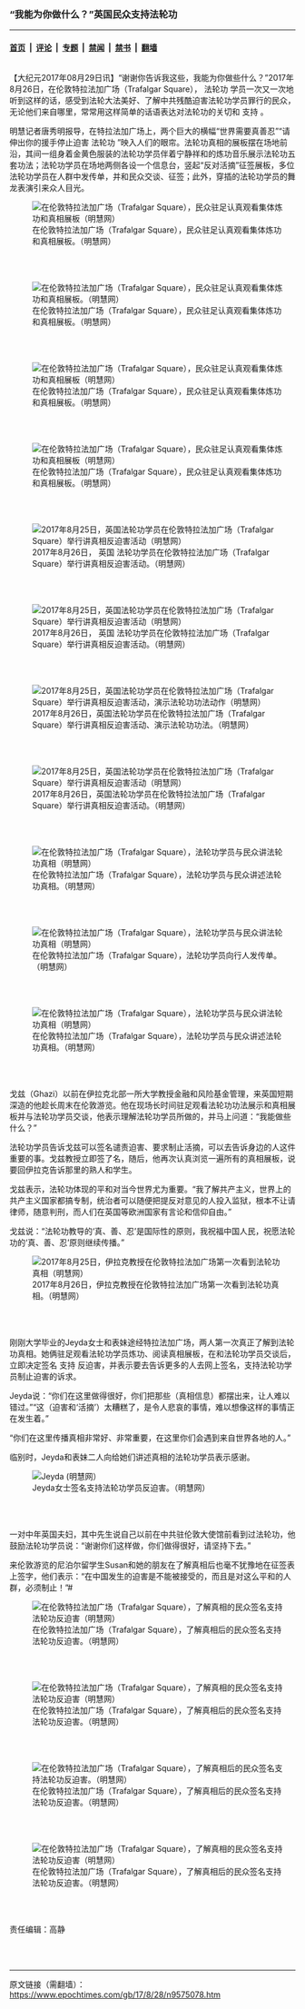 ### “我能为你做什么？”英国民众支持法轮功

---

#### [首页](../../../..?n9575078) &nbsp;|&nbsp; [评论](../../../../../epoch-comment?n9575078) &nbsp;|&nbsp; [专题](../../../../../epoch-special?n9575078) &nbsp;|&nbsp; [禁闻](../../../../../epoch-news?n9575078) &nbsp;|&nbsp; [禁书](../../../../../books?n9575078) &nbsp;|&nbsp; [翻墙](https://github.com/gfw-breaker/nogfw/blob/master/README.md?n9575078)


<div class="column" id="artbody" itemprop="articleBody">
 <!-- article content begin -->
 <p>
  【大纪元2017年08月29日讯】“谢谢你告诉我这些，我能为你做些什么？”2017年8月26日，在伦敦特拉法加广场（Trafalgar Square），
  <ok href="https://www.epochtimes.com/gb/tag/%E6%B3%95%E8%BD%AE%E5%8A%9F.html">
   法轮功
  </ok>
  学员一次又一次地听到这样的话，感受到法轮大法美好、了解中共残酷迫害法轮功学员罪行的民众，无论他们来自哪里，常常用这样简单的话语表达对法轮功的关切和
  <ok href="https://www.epochtimes.com/gb/tag/%E6%94%AF%E6%8C%81.html">
   支持
  </ok>
  。
 </p>
 <p>
  明慧记者唐秀明报导，在特拉法加广场上，两个巨大的横幅“世界需要真善忍”“请伸出你的援手停止迫害
  <ok href="https://www.epochtimes.com/gb/tag/%E6%B3%95%E8%BD%AE%E5%8A%9F.html">
   法轮功
  </ok>
  ”映入人们的眼帘。法轮功真相的展板摆在场地前沿，其间一组身着金黄色服装的法轮功学员伴着宁静祥和的炼功音乐展示法轮功五套功法；法轮功学员在场地两侧各设一个信息台，竖起“反对活摘”征签展板，多位法轮功学员在人群中发传单，并和民众交谈、征签；此外，穿插的法轮功学员的舞龙表演引来众人目光。
 </p>
 <figure aria-describedby="caption-attachment-9575203" class="wp-caption aligncenter" id="attachment_9575203" style="width: 450px">
  <ok href=" https://i.epochtimes.com/assets/uploads/2017/08/2017-8-27-london-trafalgar-square_07-ss-450x337.jpg" rel="noreferrer noopener" target="_blank">
   <img alt="在伦敦特拉法加广场（Trafalgar Square），民众驻足认真观看集体炼功和真相展板（明慧网）" class="size-medium wp-image-9575203" src="https://i.epochtimes.com/assets/uploads/2017/08/2017-8-27-london-trafalgar-square_07-ss-450x337.jpg"/>
  </ok>
  <br/><figcaption class="wp-caption-text" id="caption-attachment-9575203">
   在伦敦特拉法加广场（Trafalgar Square），民众驻足认真观看集体炼功和真相展板。（明慧网）
  </figcaption><br/>
 </figure><br/>
 <figure aria-describedby="caption-attachment-9575374" class="wp-caption aligncenter" id="attachment_9575374" style="width: 450px">
  <ok href=" https://i.epochtimes.com/assets/uploads/2017/08/2017-8-27-london-trafalgar-square_08-ss-2-450x337.jpg" rel="noreferrer noopener" target="_blank">
   <img alt="在伦敦特拉法加广场（Trafalgar Square），民众驻足认真观看集体炼功和真相展板。（明慧网）" class="size-medium wp-image-9575374" src="https://i.epochtimes.com/assets/uploads/2017/08/2017-8-27-london-trafalgar-square_08-ss-2-450x337.jpg"/>
  </ok>
  <br/><figcaption class="wp-caption-text" id="caption-attachment-9575374">
   在伦敦特拉法加广场（Trafalgar Square），民众驻足认真观看集体炼功和真相展板。（明慧网）
  </figcaption><br/>
 </figure><br/>
 <figure aria-describedby="caption-attachment-9575238" class="wp-caption aligncenter" id="attachment_9575238" style="width: 450px">
  <ok href=" https://i.epochtimes.com/assets/uploads/2017/08/2017-8-27-london-trafalgar-square_04-ss-450x337.jpg" rel="noreferrer noopener" target="_blank">
   <img alt="在伦敦特拉法加广场（Trafalgar Square），民众驻足认真观看集体炼功和真相展板（明慧网）" class="size-medium wp-image-9575238" src="https://i.epochtimes.com/assets/uploads/2017/08/2017-8-27-london-trafalgar-square_04-ss-450x337.jpg"/>
  </ok>
  <br/><figcaption class="wp-caption-text" id="caption-attachment-9575238">
   在伦敦特拉法加广场（Trafalgar Square），民众驻足认真观看集体炼功和真相展板。（明慧网）
  </figcaption><br/>
 </figure><br/>
 <figure aria-describedby="caption-attachment-9575240" class="wp-caption aligncenter" id="attachment_9575240" style="width: 450px">
  <ok href=" https://i.epochtimes.com/assets/uploads/2017/08/2017-8-27-london-trafalgar-square_01-ss-450x300.jpg" rel="noreferrer noopener" target="_blank">
   <img alt="在伦敦特拉法加广场（Trafalgar Square），民众驻足认真观看集体炼功和真相展板（明慧网）" class="size-medium wp-image-9575240" src="https://i.epochtimes.com/assets/uploads/2017/08/2017-8-27-london-trafalgar-square_01-ss-450x300.jpg"/>
  </ok>
  <br/><figcaption class="wp-caption-text" id="caption-attachment-9575240">
   在伦敦特拉法加广场（Trafalgar Square），民众驻足认真观看集体炼功和真相展板。（明慧网）
  </figcaption><br/>
 </figure><br/>
 <figure aria-describedby="caption-attachment-9575194" class="wp-caption aligncenter" id="attachment_9575194" style="width: 450px">
  <ok href=" https://i.epochtimes.com/assets/uploads/2017/08/2017-8-27-london-trafalgar-square_06-ss-450x300.jpg" rel="noreferrer noopener" target="_blank">
   <img alt="2017年8月25日，英国法轮功学员在伦敦特拉法加广场（Trafalgar Square）举行讲真相反迫害活动（明慧网）" class="size-medium wp-image-9575194" src="https://i.epochtimes.com/assets/uploads/2017/08/2017-8-27-london-trafalgar-square_06-ss-450x300.jpg"/>
  </ok>
  <br/><figcaption class="wp-caption-text" id="caption-attachment-9575194">
   2017年8月26日，
   <ok href="https://www.epochtimes.com/gb/tag/%E8%8B%B1%E5%9B%BD.html">
    英国
   </ok>
   法轮功学员在伦敦特拉法加广场（Trafalgar Square）举行讲真相反迫害活动。（明慧网）
  </figcaption><br/>
 </figure><br/>
 <figure aria-describedby="caption-attachment-9575183" class="wp-caption aligncenter" id="attachment_9575183" style="width: 450px">
  <ok href=" https://i.epochtimes.com/assets/uploads/2017/08/2017-8-27-london-trafalgar-square_08-ss-450x337.jpg" rel="noreferrer noopener" target="_blank">
   <img alt="2017年8月25日，英国法轮功学员在伦敦特拉法加广场（Trafalgar Square）举行讲真相反迫害活动（明慧网）" class="size-medium wp-image-9575183" src="https://i.epochtimes.com/assets/uploads/2017/08/2017-8-27-london-trafalgar-square_08-ss-450x337.jpg"/>
  </ok>
  <br/><figcaption class="wp-caption-text" id="caption-attachment-9575183">
   2017年8月26日，
   <ok href="https://www.epochtimes.com/gb/tag/%E8%8B%B1%E5%9B%BD.html">
    英国
   </ok>
   法轮功学员在伦敦特拉法加广场（Trafalgar Square）举行讲真相反迫害活动。（明慧网）
  </figcaption><br/>
 </figure><br/>
 <figure aria-describedby="caption-attachment-9575234" class="wp-caption aligncenter" id="attachment_9575234" style="width: 450px">
  <ok href=" https://i.epochtimes.com/assets/uploads/2017/08/2017-8-27-london-trafalgar-square_03-ss-450x300.jpg" rel="noreferrer noopener" target="_blank">
   <img alt="2017年8月25日，英国法轮功学员在伦敦特拉法加广场（Trafalgar Square）举行讲真相反迫害活动，演示法轮功功法动作（明慧网）" class="size-medium wp-image-9575234" src="https://i.epochtimes.com/assets/uploads/2017/08/2017-8-27-london-trafalgar-square_03-ss-450x300.jpg"/>
  </ok>
  <br/><figcaption class="wp-caption-text" id="caption-attachment-9575234">
   2017年8月26日，英国法轮功学员在伦敦特拉法加广场（Trafalgar Square）举行讲真相反迫害活动、演示法轮功功法。（明慧网）
  </figcaption><br/>
 </figure><br/>
 <figure aria-describedby="caption-attachment-9575175" class="wp-caption aligncenter" id="attachment_9575175" style="width: 450px">
  <ok href=" https://i.epochtimes.com/assets/uploads/2017/08/2017-8-27-london-trafalgar-square_02-ss-450x337.jpg" rel="noreferrer noopener" target="_blank">
   <img alt="2017年8月25日，英国法轮功学员在伦敦特拉法加广场（Trafalgar Square）举行讲真相反迫害活动（明慧网）" class="size-medium wp-image-9575175" src="https://i.epochtimes.com/assets/uploads/2017/08/2017-8-27-london-trafalgar-square_02-ss-450x337.jpg"/>
  </ok>
  <br/><figcaption class="wp-caption-text" id="caption-attachment-9575175">
   2017年8月26日，英国法轮功学员在伦敦特拉法加广场（Trafalgar Square）举行讲真相反迫害活动。（明慧网）
  </figcaption><br/>
 </figure><br/>
 <figure aria-describedby="caption-attachment-9575211" class="wp-caption aligncenter" id="attachment_9575211" style="width: 450px">
  <ok href=" https://i.epochtimes.com/assets/uploads/2017/08/2017-8-27-london-trafalgar-square_11-ss-450x300.jpg" rel="noreferrer noopener" target="_blank">
   <img alt="在伦敦特拉法加广场（Trafalgar Square），法轮功学员与民众讲法轮功真相（明慧网）" class="size-medium wp-image-9575211" src="https://i.epochtimes.com/assets/uploads/2017/08/2017-8-27-london-trafalgar-square_11-ss-450x300.jpg"/>
  </ok>
  <br/><figcaption class="wp-caption-text" id="caption-attachment-9575211">
   在伦敦特拉法加广场（Trafalgar Square），法轮功学员与民众讲述法轮功真相。（明慧网）
  </figcaption><br/>
 </figure><br/>
 <figure aria-describedby="caption-attachment-9575212" class="wp-caption aligncenter" id="attachment_9575212" style="width: 450px">
  <ok href=" https://i.epochtimes.com/assets/uploads/2017/08/2017-8-27-london-trafalgar-square_13-ss-450x362.jpg" rel="noreferrer noopener" target="_blank">
   <img alt="在伦敦特拉法加广场（Trafalgar Square），法轮功学员与民众讲法轮功真相（明慧网）" class="size-medium wp-image-9575212" src="https://i.epochtimes.com/assets/uploads/2017/08/2017-8-27-london-trafalgar-square_13-ss-450x362.jpg"/>
  </ok>
  <br/><figcaption class="wp-caption-text" id="caption-attachment-9575212">
   在伦敦特拉法加广场（Trafalgar Square），法轮功学员向行人发传单。（明慧网）
  </figcaption><br/>
 </figure><br/>
 <figure aria-describedby="caption-attachment-9575213" class="wp-caption aligncenter" id="attachment_9575213" style="width: 450px">
  <ok href=" https://i.epochtimes.com/assets/uploads/2017/08/2017-8-27-london-trafalgar-square_14-ss-450x295.jpg" rel="noreferrer noopener" target="_blank">
   <img alt="在伦敦特拉法加广场（Trafalgar Square），法轮功学员与民众讲法轮功真相（明慧网）" class="size-medium wp-image-9575213" src="https://i.epochtimes.com/assets/uploads/2017/08/2017-8-27-london-trafalgar-square_14-ss-450x295.jpg"/>
  </ok>
  <br/><figcaption class="wp-caption-text" id="caption-attachment-9575213">
   在伦敦特拉法加广场（Trafalgar Square），法轮功学员与民众讲述法轮功真相。（明慧网）
  </figcaption><br/>
 </figure><br/>
 <p>
  戈兹（Ghazi）以前在伊拉克北部一所大学教授金融和风险基金管理，来英国短期深造的他趁长周末在伦敦游览。他在现场长时间驻足观看法轮功功法展示和真相展板并与法轮功学员交谈，他表示理解法轮功学员所做的，并马上问道：“我能做些什么？”
 </p>
 <p>
  法轮功学员告诉戈兹可以签名谴责迫害、要求制止活摘，可以去告诉身边的人这件重要的事。戈兹教授立即签了名，随后，他再次认真浏览一遍所有的真相展板，说要回伊拉克告诉那里的熟人和学生。
 </p>
 <p>
  戈兹表示，法轮功体现的平和对当今世界尤为重要。“我了解共产主义，世界上的共产主义国家都搞专制，统治者可以随便把提反对意见的人投入监狱，根本不让请律师，随意判刑，而人们在英国等欧洲国家有言论和信仰自由。”
 </p>
 <p>
  戈兹说：“法轮功教导的‘真、善、忍’是国际性的原则，我祝福中国人民，祝愿法轮功的‘真、善、忍’原则继续传播。”
 </p>
 <figure aria-describedby="caption-attachment-9575217" class="wp-caption aligncenter" id="attachment_9575217" style="width: 450px">
  <ok href=" https://i.epochtimes.com/assets/uploads/2017/08/2017-8-27-london-trafalgar-square_21-ss-450x337.jpg" rel="noreferrer noopener" target="_blank">
   <img alt="2017年8月25日，伊拉克教授在伦敦特拉法加广场第一次看到法轮功真相（明慧网）" class="size-medium wp-image-9575217" src="https://i.epochtimes.com/assets/uploads/2017/08/2017-8-27-london-trafalgar-square_21-ss-450x337.jpg"/>
  </ok>
  <br/><figcaption class="wp-caption-text" id="caption-attachment-9575217">
   2017年8月26日，伊拉克教授在伦敦特拉法加广场第一次看到法轮功真相。（明慧网）
  </figcaption><br/>
 </figure><br/>
 <p>
  刚刚大学毕业的Jeyda女士和表妹途经特拉法加广场，两人第一次真正了解到法轮功真相。她俩驻足观看法轮功学员炼功、阅读真相展板，在和法轮功学员交谈后，立即决定签名
  <ok href="https://www.epochtimes.com/gb/tag/%E6%94%AF%E6%8C%81.html">
   支持
  </ok>
  反迫害，并表示要去告诉更多的人去网上签名，支持法轮功学员制止迫害的诉求。
 </p>
 <p>
  Jeyda说：“你们在这里做得很好，你们把那些（真相信息）都摆出来，让人难以错过。”“这（迫害和‘活摘’）太糟糕了，是令人悲哀的事情，难以想像这样的事情正在发生着。”
 </p>
 <p>
  “你们在这里传播真相非常好、非常重要，在这里你们会遇到来自世界各地的人。”
 </p>
 <p>
  临别时，Jeyda和表妹二人向给她们讲述真相的法轮功学员表示感谢。
 </p>
 <figure aria-describedby="caption-attachment-9575220" class="wp-caption aligncenter" id="attachment_9575220" style="width: 450px">
  <ok href=" https://i.epochtimes.com/assets/uploads/2017/08/2017-8-27-london-trafalgar-square_22-ss-450x337.jpg" rel="noreferrer noopener" target="_blank">
   <img alt="Jeyda (明慧网）" class="size-medium wp-image-9575220" src="https://i.epochtimes.com/assets/uploads/2017/08/2017-8-27-london-trafalgar-square_22-ss-450x337.jpg"/>
  </ok>
  <br/><figcaption class="wp-caption-text" id="caption-attachment-9575220">
   Jeyda女士签名支持法轮功学员反迫害。（明慧网）
  </figcaption><br/>
 </figure><br/>
 <p>
  一对中年英国夫妇，其中先生说自己以前在中共驻伦敦大使馆前看到过法轮功，他鼓励法轮功学员说：“谢谢你们这样做，你们做得很好，请坚持下去。”
 </p>
 <p>
  来伦敦游览的尼泊尔留学生Susan和她的朋友在了解真相后也毫不犹豫地在征签表上签字，他们表示：“在中国发生的迫害是不能被接受的，而且是对这么平和的人群，必须制止！”#
 </p>
 <figure aria-describedby="caption-attachment-9575225" class="wp-caption aligncenter" id="attachment_9575225" style="width: 450px">
  <ok href=" https://i.epochtimes.com/assets/uploads/2017/08/2017-8-27-london-trafalgar-square_15-ss-450x299.jpg" rel="noreferrer noopener" target="_blank">
   <img alt="在伦敦特拉法加广场（Trafalgar Square），了解真相的民众签名支持法轮功反迫害（明慧网）" class="size-medium wp-image-9575225" src="https://i.epochtimes.com/assets/uploads/2017/08/2017-8-27-london-trafalgar-square_15-ss-450x299.jpg"/>
  </ok>
  <br/><figcaption class="wp-caption-text" id="caption-attachment-9575225">
   在伦敦特拉法加广场（Trafalgar Square），了解真相后的民众签名支持法轮功反迫害。（明慧网）
  </figcaption><br/>
 </figure><br/>
 <figure aria-describedby="caption-attachment-9575226" class="wp-caption aligncenter" id="attachment_9575226" style="width: 450px">
  <ok href=" https://i.epochtimes.com/assets/uploads/2017/08/2017-8-27-london-trafalgar-square_18-ss-450x337.jpg" rel="noreferrer noopener" target="_blank">
   <img alt=" 在伦敦特拉法加广场（Trafalgar Square），了解真相的民众签名支持法轮功反迫害（明慧网）" class="size-medium wp-image-9575226" src="https://i.epochtimes.com/assets/uploads/2017/08/2017-8-27-london-trafalgar-square_18-ss-450x337.jpg"/>
  </ok>
  <br/><figcaption class="wp-caption-text" id="caption-attachment-9575226">
   在伦敦特拉法加广场（Trafalgar Square），了解真相后的民众签名支持法轮功反迫害。（明慧网）
  </figcaption><br/>
 </figure><br/>
 <figure aria-describedby="caption-attachment-9575227" class="wp-caption aligncenter" id="attachment_9575227" style="width: 450px">
  <ok href=" https://i.epochtimes.com/assets/uploads/2017/08/2017-8-27-london-trafalgar-square_19-ss-450x337.jpg" rel="noreferrer noopener" target="_blank">
   <img alt="在伦敦特拉法加广场（Trafalgar Square），了解真相后的民众签名支持法轮功反迫害。（明慧网）" class="wp-image-9575227 size-medium" src="https://i.epochtimes.com/assets/uploads/2017/08/2017-8-27-london-trafalgar-square_19-ss-450x337.jpg"/>
  </ok>
  <br/><figcaption class="wp-caption-text" id="caption-attachment-9575227">
   在伦敦特拉法加广场（Trafalgar Square），了解真相后的民众签名支持法轮功反迫害。（明慧网）
  </figcaption><br/>
 </figure><br/>
 <figure aria-describedby="caption-attachment-9575228" class="wp-caption aligncenter" id="attachment_9575228" style="width: 450px">
  <ok href=" https://i.epochtimes.com/assets/uploads/2017/08/2017-8-27-london-trafalgar-square_20-ss-450x337.jpg" rel="noreferrer noopener" target="_blank">
   <img alt=" 在伦敦特拉法加广场（Trafalgar Square），了解真相的民众签名支持法轮功反迫害（明慧网）" class="size-medium wp-image-9575228" src="https://i.epochtimes.com/assets/uploads/2017/08/2017-8-27-london-trafalgar-square_20-ss-450x337.jpg"/>
  </ok>
  <br/><figcaption class="wp-caption-text" id="caption-attachment-9575228">
   在伦敦特拉法加广场（Trafalgar Square），了解真相后的民众签名支持法轮功反迫害。（明慧网）
  </figcaption><br/>
 </figure><br/>
 <p>
  责任编辑：高静
  <br/>
  <br/>
  <ins class="adsbygoogle" data-ad-client="ca-pub-7018499825744708" data-ad-format="fluid" data-ad-layout="in-article" data-ad-slot="1121909321" style="display: block; text-align: center;">
  </ins>
  <br/>
 </p>
 <!-- article content end -->
</div>


---

原文链接（需翻墙）：https://www.epochtimes.com/gb/17/8/28/n9575078.htm